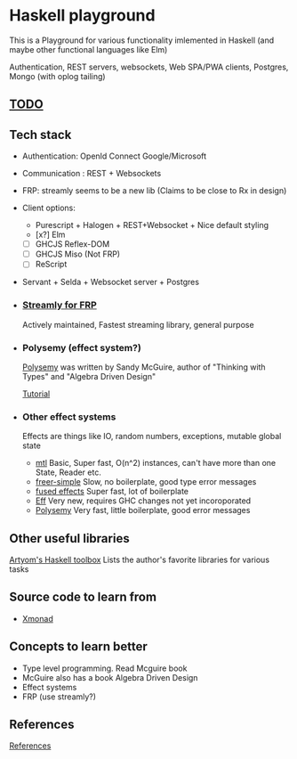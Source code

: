 # Haskell playground

This is a Playground for various functionality imlemented in Haskell (and maybe other functional languages like Elm)

Authentication, REST servers, websockets, Web SPA/PWA clients, Postgres, Mongo (with oplog tailing)



## [TODO](TODO.md)


## Tech stack
- Authentication: OpenId Connect Google/Microsoft
- Communication : REST + Websockets
- FRP: streamly seems to be a new lib (Claims to be close to Rx in design)
- Client options: 
  * Purescript + Halogen + REST+Websocket + Nice default styling
  * [x?] Elm
  * [ ] GHCJS Reflex-DOM
  * [ ] GHCJS Miso (Not FRP)
  * [ ] ReScript
- Servant + Selda + Websocket server + Postgres
- ### [Streamly for FRP](https://hackage.haskell.org/package/streamly)
  Actively maintained, Fastest streaming library, general purpose
- ### Polysemy (effect system?)
    [Polysemy](https://github.com/polysemy-research/polysemy) was written by Sandy McGuire,
    author of "Thinking with Types" and "Algebra Driven Design"

    
    [Tutorial](https://haskell-explained.gitlab.io/blog/posts/2019/07/28/polysemy-is-cool-part-1/index.html)
- ### Other effect systems
  Effects are things like IO, random numbers, exceptions, mutable global state
  - [mtl](http://hackage.haskell.org/package/mtl) Basic, Super fast, O(n^2) instances, can't have more than one State, Reader etc. 
  - [freer-simple](http://hackage.haskell.org/package/freer-simple) Slow, no boilerplate, good type error messages
  - [fused effects](https://github.com/fused-effects/fused-effects) Super fast, lot of boilerplate
  - [Eff](https://github.com/hasura/eff) Very new, requires GHC changes not yet incoroporated
  - [Polysemy](https://github.com/polysemy-research/polysemy) Very fast, little boilerplate, good error messages


## Other useful libraries
[Artyom's Haskell toolbox](https://toolbox.brick.do//) Lists the author's favorite libraries for various tasks

## Source code to learn from
- [Xmonad](https://wiki.haskell.org/Xmonad/Guided_tour_of_the_xmonad_source)
## Concepts to learn better
- Type level programming. Read Mcguire book
-  McGuire also has a book Algebra Driven Design
- Effect systems
- FRP (use streamly?)

## References
[References](References.md)